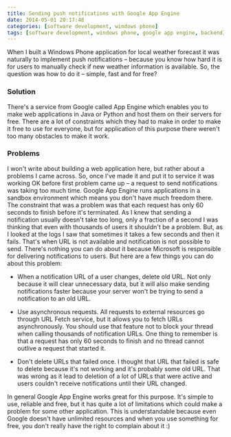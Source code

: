 ```yaml
---
title: Sending push notifications with Google App Engine
date: 2014-05-01 20:17:48
categories: [software development, windows phone]
tags: [software development, windows phone, google app engine, backend]
---
```

When I built a Windows Phone application for local weather forecast it was naturally to implement push notifications – because you know how hard it is for users to manually check if new weather information is available. So, the question was how to do it – simple, fast and for free?
<!--more-->

### Solution

There's a service from Google called App Engine which enables you to make web applications in Java or Python and host them on their servers for free. There are a lot of constraints which they had to make in order to make it free to use for everyone, but for application of this purpose there weren't too many obstacles to make it work.

### Problems

I won't write about building a web application here, but rather about a problems I came across. So, once I've made it and put it to service it was working OK before first problem came up – a request to send notifications was taking too much time. Google App Engine runs applications in a sandbox environment which means you don't have much freedom there. The constraint that was a problem was that each request has only 60 seconds to finish before it's terminated. As I knew that sending a notification usually doesn't take too long, only a fraction of a second I was thinking that even with thousands of users it shouldn't be a problem. But, as I looked at the logs I saw that sometimes it takes a few seconds and then it fails. That's when URL is not available and notification is not possible to send. There's nothing you can do about it because Microsoft is responsible for delivering notifications to users. But here are a few things you can do about this problem:

- When a notification URL of a user changes, delete old URL. Not only because it will clear unnecessary data, but it will also make sending notifications faster because your server won't be trying to send a notification to an old URL.

- Use asynchronous requests. All requests to external resources go through URL Fetch service, but it allows you to fetch URLs asynchronously. You should use that feature not to block your thread when calling thousands of notification URLs. One thing to remember is that a request has only 60 seconds to finish and no thread cannot outlive a request that started it.

- Don't delete URLs that failed once. I thought that URL that failed is safe to delete because it's not working and it's probably some old URL. That was wrong as it lead to deletion of a lot of URLs that were active and users couldn't receive notifications until their URL changed.

In general Google App Engine works great for this purpose. It's simple to use, reliable and free, but it has quite a lot of limitations which could make a problem for some other application. This is understandable because even Google doesn't have unlimited resources and when you use something for free, you don't really have the right to complain about it :)